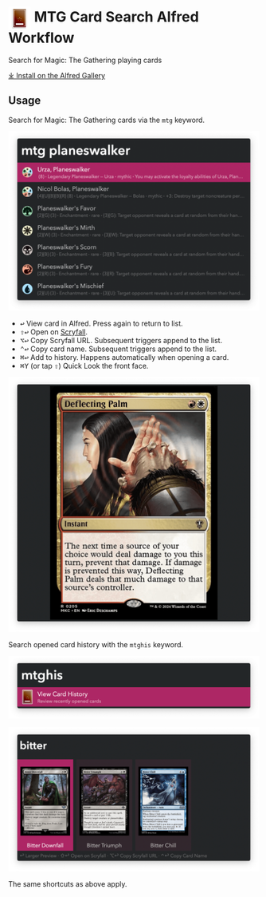 # <img src='Workflow/icon.png' width='45' align='center' alt='icon'> MTG Card Search Alfred Workflow

Search for Magic: The Gathering playing cards

[⤓ Install on the Alfred Gallery](https://alfred.app/workflows/vitor/mtg-card-search)

## Usage

Search for Magic: The Gathering cards via the `mtg` keyword.

![Searching for sliver cards](Workflow/images/about/mtg.png)

* <kbd>↩&#xFE0E;</kbd> View card in Alfred. Press again to return to list.
* <kbd>⇧</kbd><kbd>↩&#xFE0E;</kbd> Open on [Scryfall](https://scryfall.com/).
* <kbd>⌥</kbd><kbd>↩&#xFE0E;</kbd> Copy Scryfall URL. Subsequent triggers append to the list.
* <kbd>⌃</kbd><kbd>↩&#xFE0E;</kbd> Copy card name. Subsequent triggers append to the list.
* <kbd>⌘</kbd><kbd>↩&#xFE0E;</kbd> Add to history. Happens automatically when opening a card.
* <kbd>⌘</kbd><kbd>Y</kbd> (or tap <kbd>⇧</kbd>) Quick Look the front face.

![Viewing image](Workflow/images/about/imageview.png)

Search opened card history with the `mtghis` keyword.

![Keyword to view history](Workflow/images/about/mtghis.png)

![Viewing history in grid](Workflow/images/about/gridview.png)

The same shortcuts as above apply.
